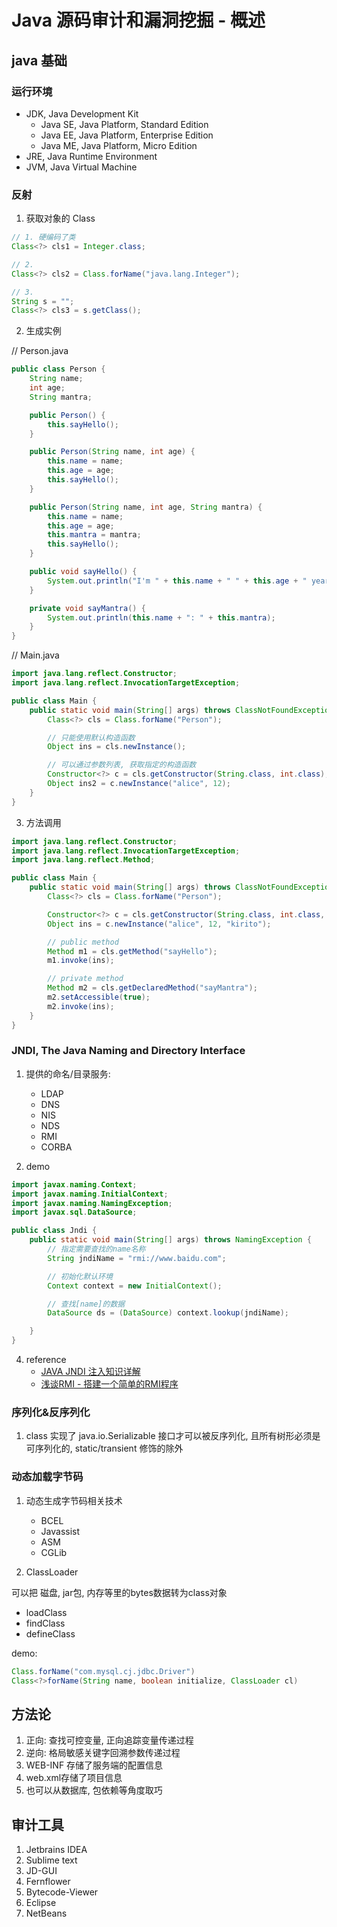 # Java 源码审计和漏洞挖掘 - 概述

## java 基础

### 运行环境
   - JDK, Java Development Kit
     - Java SE, Java Platform, Standard Edition
     - Java EE, Java Platform, Enterprise Edition
     - Java ME, Java Platform, Micro Edition
   - JRE, Java Runtime Environment
   - JVM, Java Virtual Machine

### 反射

1. 获取对象的 Class

```java
// 1. 硬编码了类
Class<?> cls1 = Integer.class;

// 2.
Class<?> cls2 = Class.forName("java.lang.Integer");

// 3.
String s = "";
Class<?> cls3 = s.getClass();
```

2. 生成实例

// Person.java
```java
public class Person {
    String name;
    int age;
    String mantra;

    public Person() {
        this.sayHello();
    }

    public Person(String name, int age) {
        this.name = name;
        this.age = age;
        this.sayHello();
    }

    public Person(String name, int age, String mantra) {
        this.name = name;
        this.age = age;
        this.mantra = mantra;
        this.sayHello();
    }

    public void sayHello() {
        System.out.println("I'm " + this.name + " " + this.age + " years old, " + this.mantra);
    }

    private void sayMantra() {
        System.out.println(this.name + ": " + this.mantra);
    }
}

```

// Main.java
```java
import java.lang.reflect.Constructor;
import java.lang.reflect.InvocationTargetException;

public class Main {
    public static void main(String[] args) throws ClassNotFoundException, InstantiationException, IllegalAccessException, NoSuchMethodException, InvocationTargetException {
        Class<?> cls = Class.forName("Person");

        // 只能使用默认构造函数
        Object ins = cls.newInstance();

        // 可以通过参数列表, 获取指定的构造函数
        Constructor<?> c = cls.getConstructor(String.class, int.class);
        Object ins2 = c.newInstance("alice", 12);
    }
}
```

3. 方法调用

```java
import java.lang.reflect.Constructor;
import java.lang.reflect.InvocationTargetException;
import java.lang.reflect.Method;

public class Main {
    public static void main(String[] args) throws ClassNotFoundException, InstantiationException, IllegalAccessException, NoSuchMethodException, InvocationTargetException {
        Class<?> cls = Class.forName("Person");

        Constructor<?> c = cls.getConstructor(String.class, int.class, String.class);
        Object ins = c.newInstance("alice", 12, "kirito");

        // public method
        Method m1 = cls.getMethod("sayHello");
        m1.invoke(ins);

        // private method
        Method m2 = cls.getDeclaredMethod("sayMantra");
        m2.setAccessible(true);
        m2.invoke(ins);
    }
}
```

### JNDI, The Java Naming and Directory Interface

1. 提供的命名/目录服务:
   - LDAP
   - DNS
   - NIS
   - NDS
   - RMI
   - CORBA

2. demo

```java
import javax.naming.Context;
import javax.naming.InitialContext;
import javax.naming.NamingException;
import javax.sql.DataSource;

public class Jndi {
    public static void main(String[] args) throws NamingException {
        // 指定需要查找的name名称
        String jndiName = "rmi://www.baidu.com";

        // 初始化默认环境
        Context context = new InitialContext();

        // 查找[name]的数据
        DataSource ds = (DataSource) context.lookup(jndiName);

    }
}
```

4. reference
    - [JAVA JNDI 注入知识详解](https://paper.seebug.org/1207/)
    - [浅谈RMI - 搭建一个简单的RMI程序](https://blog.csdn.net/xiaoyaoyulinger/article/details/51452674)

### 序列化&反序列化

1. class 实现了 java.io.Serializable 接口才可以被反序列化, 且所有树形必须是可序列化的, static/transient 修饰的除外

### 动态加载字节码

1. 动态生成字节码相关技术
   - BCEL
   - Javassist
   - ASM
   - CGLib

2. ClassLoader

 可以把 磁盘, jar包, 内存等里的bytes数据转为class对象

 - loadClass
 - findClass
 - defineClass

demo:
```java
Class.forName("com.mysql.cj.jdbc.Driver")
Class<?>forName(String name, boolean initialize, ClassLoader cl)
```

## 方法论

1. 正向: 查找可控变量, 正向追踪变量传递过程
2. 逆向: 格局敏感关键字回溯参数传递过程
3. WEB-INF 存储了服务端的配置信息
4. web.xml存储了项目信息
5. 也可以从数据库, 包依赖等角度取巧

## 审计工具

1. Jetbrains IDEA
2. Sublime text
3. JD-GUI
4. Fernflower
5. Bytecode-Viewer
6. Eclipse
7. NetBeans